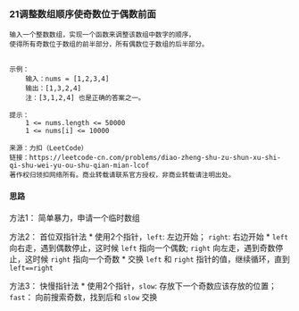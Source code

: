 ### 21调整数组顺序使奇数位于偶数前面

```
输入一个整数数组，实现一个函数来调整该数组中数字的顺序，
使得所有奇数位于数组的前半部分，所有偶数位于数组的后半部分。


示例：
    输入：nums = [1,2,3,4]
    输出：[1,3,2,4] 
    注：[3,1,2,4] 也是正确的答案之一。
 
提示：
    1 <= nums.length <= 50000
    1 <= nums[i] <= 10000

来源：力扣（LeetCode）
链接：https://leetcode-cn.com/problems/diao-zheng-shu-zu-shun-xu-shi-qi-shu-wei-yu-ou-shu-qian-mian-lcof
著作权归领扣网络所有。商业转载请联系官方授权，非商业转载请注明出处。
```

#### 思路

方法1： 简单暴力，申请一个临时数组

方法2： 首位双指针法
    * 使用2个指针，`left`: 左边开始； `right`: 右边开始
    * `left` 向右走，遇到偶数停止，这时候 `left` 指向一个偶数; `right` 向左走，遇到奇数停止，这时候 `right` 指向一个奇数
    * 交换 `left` 和 `right` 指针的值，继续循环，直到`left==right`

方法3： 快慢指针法
    * 使用2个指针，`slow`: 存放下一个奇数应该存放的位置； `fast`： 向前搜索奇数，找到后和 `slow` 交换
    
